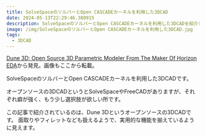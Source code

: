 ```yaml
---
title: SolveSpaceのソルバーとOpen CASCADEカーネルを利用した3DCAD
date: 2024-05-13T22:29:46.380915
description: SolveSpaceのソルバーとOpen CASCADEカーネルを利用した3DCADを紹介します
image: /img/SolveSpaceのソルバーとOpen CASCADEカーネルを利用した3DCAD.jpg
tags:
  - 3DCAD
---
```

[Dune 3D: Open Source 3D Parametric Modeler From The Maker Of Horizon EDA](https://hackaday.com/2024/05/05/dune-3d-open-source-3d-parametric-modeler-from-the-maker-of-horizon-eda/)から発見。画像もここから転載。

SolveSpaceのソルバーとOpen CASCADEカーネルを利用した3DCADです。

オープンソースの3DCADというとSolveSpaceやFreeCADがありますが、それぞれ癖が強く、もう少し選択肢が欲しい所です。

この記事で紹介されているのは、Dune 3Dというオープンソースの3DCADです。
面取りやフィレットなども扱えるようで、実用的な機能を揃えているように見えます。




